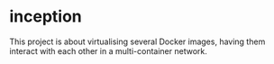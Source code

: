 # inception
This project is about virtualising several Docker images, having them interact with each other in a multi-container network.
